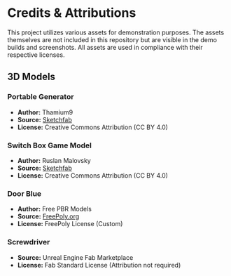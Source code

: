 # Credits & Attributions

This project utilizes various assets for demonstration purposes. The assets themselves are not included in this repository but are visible in the demo builds and screenshots. All assets are used in compliance with their respective licenses.

## 3D Models

### Portable Generator

*   **Author:** Thamium9
*   **Source:** [Sketchfab](https://sketchfab.com/3d-models/portable-generator-3d-model-309ebac9ff054ce6bb96534f1645484d)
*   **License:** Creative Commons Attribution (CC BY 4.0)

### Switch Box Game Model

*   **Author:** Ruslan Malovsky
*   **Source:** [Sketchfab](https://sketchfab.com/3d-models/switch-box-game-model-b0b683a931884c5197ff797b3bb363a4)
*   **License:** Creative Commons Attribution (CC BY 4.0)

### Door Blue

*   **Author:** Free PBR Models
*   **Source:** [FreePoly.org](https://www.freepoly.org/portfolio-1/door-blue)
*   **License:** FreePoly License (Custom)

### Screwdriver

*   **Source:** Unreal Engine Fab Marketplace
*   **License:** Fab Standard License (Attribution not required)
